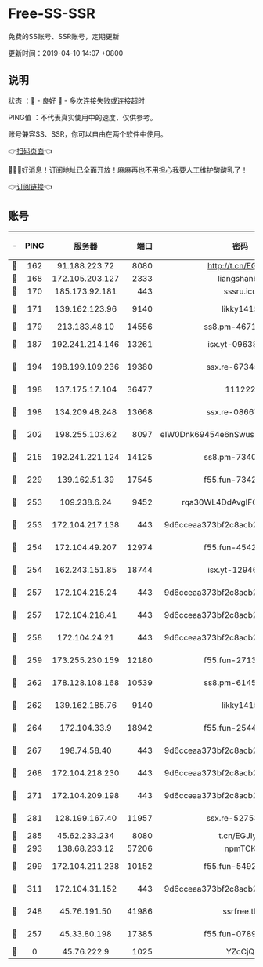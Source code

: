 # Free-SS-SSR

免费的SS账号、SSR账号，定期更新

更新时间：2019-04-10 14:07 +0800

## 说明

状态     ：🙂 - 良好 🙁 - 多次连接失败或连接超时

PING值   ：不代表真实使用中的速度，仅供参考。

账号兼容SS、SSR，你可以自由在两个软件中使用。

👉[扫码页面](https://liesauer.github.io/Free-SS-SSR/)👈

🎉🎉🎉好消息！订阅地址已全面开放！麻麻再也不用担心我要人工维护酸酸乳了！

👉[订阅链接](https://www.liesauer.net/yogurt/subscribe?ACCESS_TOKEN=DAYxR3mMaZAsaqUb)👈

## 账号

|-|PING|服务器|端口|密码|加密方式|区域|
|:----:|:----:|:-----:|-----:|:----:|:----:|:----:|
|🙂|162|91.188.223.72|8080|http://t.cn/EGJIyrl|rc4-md5|RU|
|🙂|168|172.105.203.127|2333|liangshanbo|chacha20|JP|
|🙂|170|185.173.92.181|443|sssru.icu|rc4-md5|RU|
|🙂|171|139.162.123.96|9140|likky1415|aes-256-cfb|JP|
|🙂|179|213.183.48.10|14556|ss8.pm-46715191|rc4-md5|RU|
|🙂|187|192.241.214.146|13261|isx.yt-09638274|aes-256-cfb|US|
|🙂|194|198.199.109.236|19380|ssx.re-67345010|aes-256-cfb|US|
|🙂|198|137.175.17.104|36477|111222|aes-256-cfb|US|
|🙂|198|134.209.48.248|13668|ssx.re-08667439|aes-256-cfb|US|
|🙂|202|198.255.103.62|8097|eIW0Dnk69454e6nSwuspv9DmS201tQ0D|aes-256-cfb|US|
|🙂|215|192.241.221.124|14125|ss8.pm-73400574|aes-256-cfb|US|
|🙂|229|139.162.51.39|17545|f55.fun-73422177|aes-256-cfb|SG|
|🙂|253|109.238.6.24|9452|rqa30WL4DdAvgIFG6Fs3znzTa|aes-256-cfb|FR|
|🙂|253|172.104.217.138|443|9d6cceaa373bf2c8acb22e60b6a58be6|aes-256-cfb|US|
|🙂|254|172.104.49.207|12974|f55.fun-45425940|aes-256-cfb|SG|
|🙂|254|162.243.151.85|18744|isx.yt-12946786|aes-256-cfb|US|
|🙂|257|172.104.215.24|443|9d6cceaa373bf2c8acb22e60b6a58be6|aes-256-cfb|US|
|🙂|257|172.104.218.41|443|9d6cceaa373bf2c8acb22e60b6a58be6|aes-256-cfb|US|
|🙂|258|172.104.24.21|443|9d6cceaa373bf2c8acb22e60b6a58be6|aes-256-cfb|US|
|🙂|259|173.255.230.159|12180|f55.fun-27131097|aes-256-cfb|US|
|🙂|262|178.128.108.168|10539|ss8.pm-61451239|aes-256-cfb|SG|
|🙂|262|139.162.185.76|9140|likky1415|aes-256-cfb|DE|
|🙂|264|172.104.33.9|18942|f55.fun-25441052|aes-256-cfb|SG|
|🙂|267|198.74.58.40|443|9d6cceaa373bf2c8acb22e60b6a58be6|aes-256-cfb|US|
|🙂|268|172.104.218.230|443|9d6cceaa373bf2c8acb22e60b6a58be6|aes-256-cfb|US|
|🙂|271|172.104.209.198|443|9d6cceaa373bf2c8acb22e60b6a58be6|aes-256-cfb|US|
|🙂|281|128.199.167.40|11957|ssx.re-52753780|aes-256-cfb|SG|
|🙂|285|45.62.233.234|8080|t.cn/EGJIyrl|rc4-md5|CA|
|🙂|293|138.68.233.12|57206|npmTCK|rc4-md5|US|
|🙂|299|172.104.211.238|10152|f55.fun-54923385|aes-256-cfb|US|
|🙂|311|172.104.31.152|443|9d6cceaa373bf2c8acb22e60b6a58be6|aes-256-cfb|US|
|🙂|248|45.76.191.50|41986|ssrfree.tk|aes-256-cfb|SG|
|🙂|257|45.33.80.198|17385|f55.fun-07896387|aes-256-cfb|US|
|🙁|0|45.76.222.9|1025|YZcCjQ|rc4-md5|JP|
